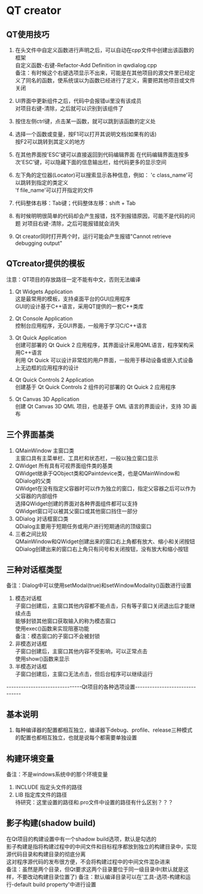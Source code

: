 # QT creator

## QT使用技巧
1. 在头文件中自定义函数进行声明之后，可以自动在cpp文件中创建出该函数的框架  
自定义函数-右键-Refactor-Add Definition in qwdialog.cpp  
备注：有时候这个右键选项显示不出来，可能是在其他项目的源文件里已经定义了同名的函数，使系统误以为函数已经进行了定义，需要把其他项目或文件关闭  

2. UI界面中更新组件之后，代码中会报错ui里没有该成员  
对项目右键-清除，之后就可以识别到该组件了  

3. 按住左侧ctrl键，点击某一函数，就可以跳到该函数的定义处  

4. 选择一个函数或变量，按F1可以打开其说明文档(如果有的话)  
按F2可以跳转到其定义的地方  

5. 在其他界面按'ESC'键可以直接返回到代码编辑界面
在代码编辑界面连按多次'ESC'键，可以隐藏下面的信息输出栏，给代码更多的显示空间  

6. 左下角的定位器(Locator)可以搜索显示各种信息，例如：
'c class_name'可以跳转到指定的类定义  
'f file_name'可以打开指定的文件  

7. 代码整体右移：Tab键；代码整体左移：shift + Tab

8. 有时候明明很简单的代码却会产生报错，找不到报错原因，可能不是代码的问题
对项目右键-清除，之后可能报错就会消失  

9. Qt creator同时打开两个时，运行可能会产生报错"Cannot retrieve debugging output"


## QTcreator提供的模板
注意：QT项目的存放路径一定不能有中文，否则无法编译  
1. Qt Widgets Application  
这是最常用的模板，支持桌面平台的GUI应用程序  
GUI的设计基于C++语言，采用QT提供的一套C++类库  

2. Qt Console Application  
控制台应用程序，无GUI界面，一般用于学习C/C++语言  

3. Qt Quick Application  
创建可部署的 Qt Quick 2 应用程序，其界面设计采用QML语言，程序架构采用C++语言  
利用 Qt Quick 可以设计非常炫的用户界面，一般用于移动设备或嵌入式设备上无边框的应用程序的设计  

4. Qt Quick Controls 2 Application  
创建基于 Qt Quick Controls 2 组件的可部署的 Qt Quick 2 应用程序  

5. Qt Canvas 3D Application  
创建 Qt Canvas 3D QML 项目，也是基于 QML 语言的界面设计，支持 3D 画布  


## 三个界面基类
1. QMainWindow 主窗口类  
主窗口具有主菜单栏、工具栏和状态栏，一般以独立窗口显示  
2. QWidget 所有具有可视界面组件类的基类  
QWidget继承于QObject类和QPaintdevice类，也是QMainWindow和QDialog的父类  
QWidget在没有指定父容器时可以作为独立的窗口，指定父容器之后可以作为父容器的内部组件  
选择QWidget创建的界面对各种界面组件都可以支持  
QWidget窗口可以被其父窗口或其他窗口挡住一部分  
3. QDialog 对话框窗口类  
QDialog主要用于短期任务或用户进行短期通讯的顶级窗口  
4. 三者之间比较  
QMainWindow和QWidget创建出来的窗口右上角都有放大、缩小和关闭按钮  
QDialog创建出来的窗口右上角只有问号和关闭按钮，没有放大和缩小按钮  


## 三种对话框类型
备注：Dialog中可以使用setModal(true)和setWindowModality()函数进行设置  
1. 模态对话框  
子窗口创建后，主窗口其他内容都不能点击，只有等子窗口关闭退出后才能继续点击  
能够封锁其他窗口获取输入的称为模态窗口  
使用exec()函数来实现阻塞功能  
备注：模态窗口的子窗口不会被封锁  
2. 非模态对话框  
子窗口创建后，主窗口其他内容不受影响，可以正常点击  
使用show()函数来显示  
3. 半模态对话框  
子窗口创建后，主窗口无法点击，但后台程序可以继续运行  


-------------------------------Qt项目的各种选项设置-------------------------------

## 基本说明
1. 每种编译器的配置都相互独立，编译器下debug、profile、release三种模式的配置也都相互独立，也就是说每个都需要单独设置


## 构建环境变量
备注：不是windows系统中的那个环境变量  
1. INCLUDE
指定头文件的路径  
2. LIB
指定库文件的路径  
待研究：这里设置的路径和.pro文件中设置的路径有什么区别？？？


## 影子构建(shadow build)
在Qt项目的构建设置中有一个shadow build选项，默认是勾选的  
影子构建是指将构建过程中的中间文件和目标程序都放到独立的构建目录中，实现源代码目录和构建目录的彻底分离  
这对程序源代码的发布很方便，不会将构建过程中的中间文件混杂进来  
备注：虽然是两个目录，但Qt要求这两个目录要位于同一级目录中(默认就是这样，不要改动构建目录位置了)
备注：默认编译目录可以在'工具-选项-构建和运行-default build property'中进行设置  
